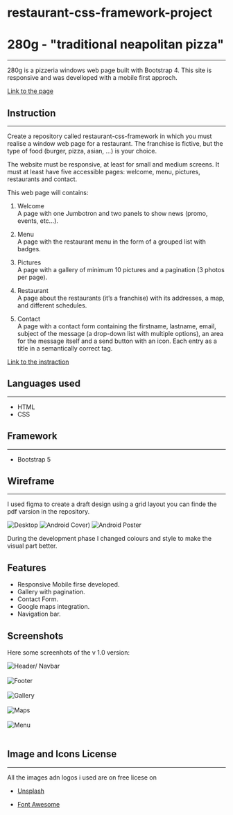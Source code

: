 # restaurant-css-framework-project



# 280g - "traditional neapolitan pizza"
---
280g is a pizzeria windows web page built with Bootstrap 4.
This site is responsive and was develloped with  a mobile first approch.

[Link to the page](https://ivandandrea86.github.io/restaurant/)

## Instruction
---
Create a repository called restaurant-css-framework in which you must realise a window web page for a restaurant. The franchise is fictive, but the type of food (burger, pizza, asian, …​) is your choice.

The website must be responsive, at least for small and medium screens. It must at least have five accessible pages: welcome, menu, pictures, restaurants and contact.

This web page will contains:

1. Welcome <br>
A page with one Jumbotron and two panels to show news (promo, events, etc…​).

2. Menu <br>
A page with the restaurant menu in the form of a grouped list with badges.

3. Pictures <br>
A page with a gallery of minimum 10 pictures and a pagination (3 photos per page).

4. Restaurant <br>
A page about the restaurants (it’s a franchise) with its addresses, a map, and different schedules.

5. Contact <br>
A page with a contact form containing the firstname, lastname, email, subject of the message (a drop-down list with multiple options), an area for the message itself and a send button with an icon. Each entry as a title in a semantically correct tag.

[Link to the instraction](https://github.com/becodeorg/BXL-Swartz-5.34/blob/main/1.The-Field/10.Bootstrap/restaurant.adoc)



## Languages used
---
- HTML
- CSS
  
## Framework
---

- Bootstrap 5

## Wireframe
---
I used figma to create a draft design using a grid layout
you can finde the pdf varsion in the repository.


![Desktop](./src/img/Desktop.png)
![Android Cover](./src/img/Android%20cover.png))
![Android Poster](./src/img/Android%20poster.png)

During the development phase I changed colours and style to make the visual part better.

## Features
- Responsive Mobile firse developed.
- Gallery with pagination.
- Contact Form.
- Google maps integration.
- Navigation bar.

## Screenshots

Here some screenhots of the v 1.0 version:

![Header/ Navbar](./src/img/header.png)
<br>
<br>
![Footer](./src/img/footer.png )
<br>
<br>
![Gallery](./src/img/./gallery.png)
<br>
<br>
![Maps](./src/img/./maps.png)
<br>
<br>
![Menu](./src/img/./menu.png)
<br>
<br>
  


## Image and Icons License
---
All the images adn logos i used are on free licese on 

- [Unsplash](https://unsplash.com/)
 

- [Font Awesome](https://fontawesome.com/)

